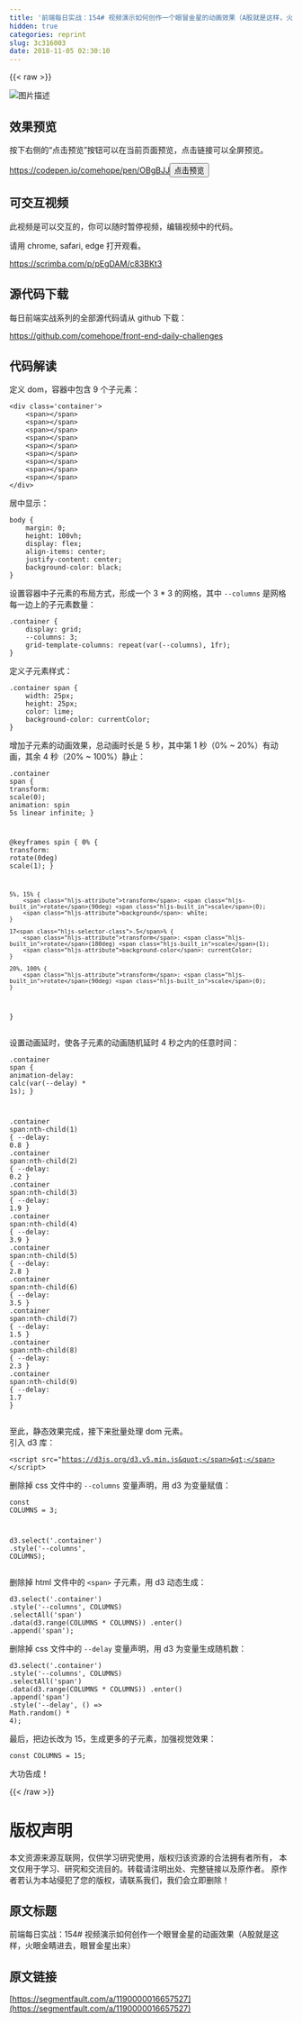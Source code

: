```yaml
---
title: '前端每日实战：154# 视频演示如何创作一个眼冒金星的动画效果（A股就是这样，火眼金睛进去，眼冒金星出来）'
hidden: true
categories: reprint
slug: 3c316003
date: 2018-11-05 02:30:10
---
```


{{< raw >}}
<p><span class="img-wrap"><img data-src="/img/bVbh3xW?w=400&amp;h=304" src="https://static.alili.tech/img/bVbh3xW?w=400&amp;h=304" alt="&#x56FE;&#x7247;&#x63CF;&#x8FF0;" title="&#x56FE;&#x7247;&#x63CF;&#x8FF0;" style="cursor:pointer;display:inline"></span></p><h2 id="articleHeader0">&#x6548;&#x679C;&#x9884;&#x89C8;</h2><p>&#x6309;&#x4E0B;&#x53F3;&#x4FA7;&#x7684;&#x201C;&#x70B9;&#x51FB;&#x9884;&#x89C8;&#x201D;&#x6309;&#x94AE;&#x53EF;&#x4EE5;&#x5728;&#x5F53;&#x524D;&#x9875;&#x9762;&#x9884;&#x89C8;&#xFF0C;&#x70B9;&#x51FB;&#x94FE;&#x63A5;&#x53EF;&#x4EE5;&#x5168;&#x5C4F;&#x9884;&#x89C8;&#x3002;</p><p><a href="https://codepen.io/comehope/pen/OBgBJJ" rel="nofollow noreferrer" target="_blank">https://codepen.io/comehope/pen/OBgBJJ</a><button class="btn btn-xs btn-default ml10 preview" data-url="comehope/pen/OBgBJJ" data-typeid="3">&#x70B9;&#x51FB;&#x9884;&#x89C8;</button></p><h2 id="articleHeader1">&#x53EF;&#x4EA4;&#x4E92;&#x89C6;&#x9891;</h2><p>&#x6B64;&#x89C6;&#x9891;&#x662F;&#x53EF;&#x4EE5;&#x4EA4;&#x4E92;&#x7684;&#xFF0C;&#x4F60;&#x53EF;&#x4EE5;&#x968F;&#x65F6;&#x6682;&#x505C;&#x89C6;&#x9891;&#xFF0C;&#x7F16;&#x8F91;&#x89C6;&#x9891;&#x4E2D;&#x7684;&#x4EE3;&#x7801;&#x3002;</p><p>&#x8BF7;&#x7528; chrome, safari, edge &#x6253;&#x5F00;&#x89C2;&#x770B;&#x3002;</p><p><a href="https://scrimba.com/p/pEgDAM/c83BKt3" rel="nofollow noreferrer" target="_blank">https://scrimba.com/p/pEgDAM/c83BKt3</a></p><h2 id="articleHeader2">&#x6E90;&#x4EE3;&#x7801;&#x4E0B;&#x8F7D;</h2><p>&#x6BCF;&#x65E5;&#x524D;&#x7AEF;&#x5B9E;&#x6218;&#x7CFB;&#x5217;&#x7684;&#x5168;&#x90E8;&#x6E90;&#x4EE3;&#x7801;&#x8BF7;&#x4ECE; github &#x4E0B;&#x8F7D;&#xFF1A;</p><p><a href="https://github.com/comehope/front-end-daily-challenges" rel="nofollow noreferrer" target="_blank">https://github.com/comehope/front-end-daily-challenges</a></p><h2 id="articleHeader3">&#x4EE3;&#x7801;&#x89E3;&#x8BFB;</h2><p>&#x5B9A;&#x4E49; dom&#xFF0C;&#x5BB9;&#x5668;&#x4E2D;&#x5305;&#x542B; 9 &#x4E2A;&#x5B50;&#x5143;&#x7D20;&#xFF1A;</p><div class="widget-codetool" style="display:none"><div class="widget-codetool--inner"><span class="selectCode code-tool" data-toggle="tooltip" data-placement="top" title="" data-original-title="&#x5168;&#x9009;"></span> <span type="button" class="copyCode code-tool" data-toggle="tooltip" data-placement="top" data-clipboard-text="&lt;div class=&apos;container&apos;&gt;
    &lt;span&gt;&lt;/span&gt;
    &lt;span&gt;&lt;/span&gt;
    &lt;span&gt;&lt;/span&gt;
    &lt;span&gt;&lt;/span&gt;
    &lt;span&gt;&lt;/span&gt;
    &lt;span&gt;&lt;/span&gt;
    &lt;span&gt;&lt;/span&gt;
    &lt;span&gt;&lt;/span&gt;
    &lt;span&gt;&lt;/span&gt;
&lt;/div&gt;" title="" data-original-title="&#x590D;&#x5236;"></span> <span type="button" class="saveToNote code-tool" data-toggle="tooltip" data-placement="top" title="" data-original-title="&#x653E;&#x8FDB;&#x7B14;&#x8BB0;"></span></div></div><pre class="xml hljs"><code class="html"><span class="hljs-tag">&lt;<span class="hljs-name">div</span> <span class="hljs-attr">class</span>=<span class="hljs-string">&apos;container&apos;</span>&gt;</span>
    <span class="hljs-tag">&lt;<span class="hljs-name">span</span>&gt;</span><span class="hljs-tag">&lt;/<span class="hljs-name">span</span>&gt;</span>
    <span class="hljs-tag">&lt;<span class="hljs-name">span</span>&gt;</span><span class="hljs-tag">&lt;/<span class="hljs-name">span</span>&gt;</span>
    <span class="hljs-tag">&lt;<span class="hljs-name">span</span>&gt;</span><span class="hljs-tag">&lt;/<span class="hljs-name">span</span>&gt;</span>
    <span class="hljs-tag">&lt;<span class="hljs-name">span</span>&gt;</span><span class="hljs-tag">&lt;/<span class="hljs-name">span</span>&gt;</span>
    <span class="hljs-tag">&lt;<span class="hljs-name">span</span>&gt;</span><span class="hljs-tag">&lt;/<span class="hljs-name">span</span>&gt;</span>
    <span class="hljs-tag">&lt;<span class="hljs-name">span</span>&gt;</span><span class="hljs-tag">&lt;/<span class="hljs-name">span</span>&gt;</span>
    <span class="hljs-tag">&lt;<span class="hljs-name">span</span>&gt;</span><span class="hljs-tag">&lt;/<span class="hljs-name">span</span>&gt;</span>
    <span class="hljs-tag">&lt;<span class="hljs-name">span</span>&gt;</span><span class="hljs-tag">&lt;/<span class="hljs-name">span</span>&gt;</span>
    <span class="hljs-tag">&lt;<span class="hljs-name">span</span>&gt;</span><span class="hljs-tag">&lt;/<span class="hljs-name">span</span>&gt;</span>
<span class="hljs-tag">&lt;/<span class="hljs-name">div</span>&gt;</span></code></pre><p>&#x5C45;&#x4E2D;&#x663E;&#x793A;&#xFF1A;</p><div class="widget-codetool" style="display:none"><div class="widget-codetool--inner"><span class="selectCode code-tool" data-toggle="tooltip" data-placement="top" title="" data-original-title="&#x5168;&#x9009;"></span> <span type="button" class="copyCode code-tool" data-toggle="tooltip" data-placement="top" data-clipboard-text="body {
    margin: 0;
    height: 100vh;
    display: flex;
    align-items: center;
    justify-content: center;
    background-color: black;
}" title="" data-original-title="&#x590D;&#x5236;"></span> <span type="button" class="saveToNote code-tool" data-toggle="tooltip" data-placement="top" title="" data-original-title="&#x653E;&#x8FDB;&#x7B14;&#x8BB0;"></span></div></div><pre class="css hljs"><code class="css"><span class="hljs-selector-tag">body</span> {
    <span class="hljs-attribute">margin</span>: <span class="hljs-number">0</span>;
    <span class="hljs-attribute">height</span>: <span class="hljs-number">100vh</span>;
    <span class="hljs-attribute">display</span>: flex;
    <span class="hljs-attribute">align-items</span>: center;
    <span class="hljs-attribute">justify-content</span>: center;
    <span class="hljs-attribute">background-color</span>: black;
}</code></pre><p>&#x8BBE;&#x7F6E;&#x5BB9;&#x5668;&#x4E2D;&#x5B50;&#x5143;&#x7D20;&#x7684;&#x5E03;&#x5C40;&#x65B9;&#x5F0F;&#xFF0C;&#x5F62;&#x6210;&#x4E00;&#x4E2A; 3 * 3 &#x7684;&#x7F51;&#x683C;&#xFF0C;&#x5176;&#x4E2D; <code>--columns</code> &#x662F;&#x7F51;&#x683C;&#x6BCF;&#x4E00;&#x8FB9;&#x4E0A;&#x7684;&#x5B50;&#x5143;&#x7D20;&#x6570;&#x91CF;&#xFF1A;</p><div class="widget-codetool" style="display:none"><div class="widget-codetool--inner"><span class="selectCode code-tool" data-toggle="tooltip" data-placement="top" title="" data-original-title="&#x5168;&#x9009;"></span> <span type="button" class="copyCode code-tool" data-toggle="tooltip" data-placement="top" data-clipboard-text=".container {
    display: grid;
    --columns: 3;
    grid-template-columns: repeat(var(--columns), 1fr);
}" title="" data-original-title="&#x590D;&#x5236;"></span> <span type="button" class="saveToNote code-tool" data-toggle="tooltip" data-placement="top" title="" data-original-title="&#x653E;&#x8FDB;&#x7B14;&#x8BB0;"></span></div></div><pre class="css hljs"><code class="css"><span class="hljs-selector-class">.container</span> {
    <span class="hljs-attribute">display</span>: grid;
    <span class="hljs-attribute">--columns</span>: <span class="hljs-number">3</span>;
    <span class="hljs-attribute">grid-template-columns</span>: <span class="hljs-built_in">repeat</span>(var(--columns), <span class="hljs-number">1</span>fr);
}</code></pre><p>&#x5B9A;&#x4E49;&#x5B50;&#x5143;&#x7D20;&#x6837;&#x5F0F;&#xFF1A;</p><div class="widget-codetool" style="display:none"><div class="widget-codetool--inner"><span class="selectCode code-tool" data-toggle="tooltip" data-placement="top" title="" data-original-title="&#x5168;&#x9009;"></span> <span type="button" class="copyCode code-tool" data-toggle="tooltip" data-placement="top" data-clipboard-text=".container span {
    width: 25px;
    height: 25px;
    color: lime;
    background-color: currentColor;
}" title="" data-original-title="&#x590D;&#x5236;"></span> <span type="button" class="saveToNote code-tool" data-toggle="tooltip" data-placement="top" title="" data-original-title="&#x653E;&#x8FDB;&#x7B14;&#x8BB0;"></span></div></div><pre class="css hljs"><code class="css"><span class="hljs-selector-class">.container</span> <span class="hljs-selector-tag">span</span> {
    <span class="hljs-attribute">width</span>: <span class="hljs-number">25px</span>;
    <span class="hljs-attribute">height</span>: <span class="hljs-number">25px</span>;
    <span class="hljs-attribute">color</span>: lime;
    <span class="hljs-attribute">background-color</span>: currentColor;
}</code></pre><p>&#x589E;&#x52A0;&#x5B50;&#x5143;&#x7D20;&#x7684;&#x52A8;&#x753B;&#x6548;&#x679C;&#xFF0C;&#x603B;&#x52A8;&#x753B;&#x65F6;&#x957F;&#x662F; 5 &#x79D2;&#xFF0C;&#x5176;&#x4E2D;&#x7B2C; 1 &#x79D2;&#xFF08;0% ~ 20%&#xFF09;&#x6709;&#x52A8;&#x753B;&#xFF0C;&#x5176;&#x4F59; 4 &#x79D2;&#xFF08;20% ~ 100%&#xFF09;&#x9759;&#x6B62;&#xFF1A;</p><div class="widget-codetool" style="display:none"><div class="widget-codetool--inner"><span class="selectCode code-tool" data-toggle="tooltip" data-placement="top" title="" data-original-title="&#x5168;&#x9009;"></span> <span type="button" class="copyCode code-tool" data-toggle="tooltip" data-placement="top" data-clipboard-text=".container span {
    transform: scale(0);
    animation: spin 5s linear infinite;
}

@keyframes spin {
    0% {
        transform: rotate(0deg) scale(1);
    }

    5%, 15% {
        transform: rotate(90deg) scale(0);
        background: white;
    }

    17.5% {
        transform: rotate(180deg) scale(1);
        background-color: currentColor;
    }

    20%, 100% {
        transform: rotate(90deg) scale(0);
    }
}" title="" data-original-title="&#x590D;&#x5236;"></span> <span type="button" class="saveToNote code-tool" data-toggle="tooltip" data-placement="top" title="" data-original-title="&#x653E;&#x8FDB;&#x7B14;&#x8BB0;"></span></div></div><pre class="css hljs"><code class="css"><span class="hljs-selector-class">.container</span> <span class="hljs-selector-tag">span</span> {
    <span class="hljs-attribute">transform</span>: <span class="hljs-built_in">scale</span>(0);
    <span class="hljs-attribute">animation</span>: spin <span class="hljs-number">5s</span> linear infinite;
}

@<span class="hljs-keyword">keyframes</span> spin {
    0% {
        <span class="hljs-attribute">transform</span>: <span class="hljs-built_in">rotate</span>(0deg) <span class="hljs-built_in">scale</span>(1);
    }

    5%, 15% {
        <span class="hljs-attribute">transform</span>: <span class="hljs-built_in">rotate</span>(90deg) <span class="hljs-built_in">scale</span>(0);
        <span class="hljs-attribute">background</span>: white;
    }

    17<span class="hljs-selector-class">.5</span>% {
        <span class="hljs-attribute">transform</span>: <span class="hljs-built_in">rotate</span>(180deg) <span class="hljs-built_in">scale</span>(1);
        <span class="hljs-attribute">background-color</span>: currentColor;
    }

    20%, 100% {
        <span class="hljs-attribute">transform</span>: <span class="hljs-built_in">rotate</span>(90deg) <span class="hljs-built_in">scale</span>(0);
    }
}</code></pre><p>&#x8BBE;&#x7F6E;&#x52A8;&#x753B;&#x5EF6;&#x65F6;&#xFF0C;&#x4F7F;&#x5404;&#x5B50;&#x5143;&#x7D20;&#x7684;&#x52A8;&#x753B;&#x968F;&#x673A;&#x5EF6;&#x65F6; 4 &#x79D2;&#x4E4B;&#x5185;&#x7684;&#x4EFB;&#x610F;&#x65F6;&#x95F4;&#xFF1A;</p><div class="widget-codetool" style="display:none"><div class="widget-codetool--inner"><span class="selectCode code-tool" data-toggle="tooltip" data-placement="top" title="" data-original-title="&#x5168;&#x9009;"></span> <span type="button" class="copyCode code-tool" data-toggle="tooltip" data-placement="top" data-clipboard-text=".container span {
    animation-delay: calc(var(--delay) * 1s);
}

.container span:nth-child(1) { --delay: 0.8 }
.container span:nth-child(2) { --delay: 0.2 }
.container span:nth-child(3) { --delay: 1.9 }
.container span:nth-child(4) { --delay: 3.9 }
.container span:nth-child(5) { --delay: 2.8 }
.container span:nth-child(6) { --delay: 3.5 }
.container span:nth-child(7) { --delay: 1.5 }
.container span:nth-child(8) { --delay: 2.3 }
.container span:nth-child(9) { --delay: 1.7 }" title="" data-original-title="&#x590D;&#x5236;"></span> <span type="button" class="saveToNote code-tool" data-toggle="tooltip" data-placement="top" title="" data-original-title="&#x653E;&#x8FDB;&#x7B14;&#x8BB0;"></span></div></div><pre class="css hljs"><code class="css"><span class="hljs-selector-class">.container</span> <span class="hljs-selector-tag">span</span> {
    <span class="hljs-attribute">animation-delay</span>: <span class="hljs-built_in">calc</span>(var(--delay) * <span class="hljs-number">1s</span>);
}

<span class="hljs-selector-class">.container</span> <span class="hljs-selector-tag">span</span><span class="hljs-selector-pseudo">:nth-child(1)</span> { <span class="hljs-attribute">--delay</span>: <span class="hljs-number">0.8</span> }
<span class="hljs-selector-class">.container</span> <span class="hljs-selector-tag">span</span><span class="hljs-selector-pseudo">:nth-child(2)</span> { <span class="hljs-attribute">--delay</span>: <span class="hljs-number">0.2</span> }
<span class="hljs-selector-class">.container</span> <span class="hljs-selector-tag">span</span><span class="hljs-selector-pseudo">:nth-child(3)</span> { <span class="hljs-attribute">--delay</span>: <span class="hljs-number">1.9</span> }
<span class="hljs-selector-class">.container</span> <span class="hljs-selector-tag">span</span><span class="hljs-selector-pseudo">:nth-child(4)</span> { <span class="hljs-attribute">--delay</span>: <span class="hljs-number">3.9</span> }
<span class="hljs-selector-class">.container</span> <span class="hljs-selector-tag">span</span><span class="hljs-selector-pseudo">:nth-child(5)</span> { <span class="hljs-attribute">--delay</span>: <span class="hljs-number">2.8</span> }
<span class="hljs-selector-class">.container</span> <span class="hljs-selector-tag">span</span><span class="hljs-selector-pseudo">:nth-child(6)</span> { <span class="hljs-attribute">--delay</span>: <span class="hljs-number">3.5</span> }
<span class="hljs-selector-class">.container</span> <span class="hljs-selector-tag">span</span><span class="hljs-selector-pseudo">:nth-child(7)</span> { <span class="hljs-attribute">--delay</span>: <span class="hljs-number">1.5</span> }
<span class="hljs-selector-class">.container</span> <span class="hljs-selector-tag">span</span><span class="hljs-selector-pseudo">:nth-child(8)</span> { <span class="hljs-attribute">--delay</span>: <span class="hljs-number">2.3</span> }
<span class="hljs-selector-class">.container</span> <span class="hljs-selector-tag">span</span><span class="hljs-selector-pseudo">:nth-child(9)</span> { <span class="hljs-attribute">--delay</span>: <span class="hljs-number">1.7</span> }</code></pre><p>&#x81F3;&#x6B64;&#xFF0C;&#x9759;&#x6001;&#x6548;&#x679C;&#x5B8C;&#x6210;&#xFF0C;&#x63A5;&#x4E0B;&#x6765;&#x6279;&#x91CF;&#x5904;&#x7406; dom &#x5143;&#x7D20;&#x3002;<br>&#x5F15;&#x5165; d3 &#x5E93;&#xFF1A;</p><div class="widget-codetool" style="display:none"><div class="widget-codetool--inner"><span class="selectCode code-tool" data-toggle="tooltip" data-placement="top" title="" data-original-title="&#x5168;&#x9009;"></span> <span type="button" class="copyCode code-tool" data-toggle="tooltip" data-placement="top" data-clipboard-text="&lt;script src=&quot;https://d3js.org/d3.v5.min.js&quot;&gt;&lt;/script&gt;" title="" data-original-title="&#x590D;&#x5236;"></span> <span type="button" class="saveToNote code-tool" data-toggle="tooltip" data-placement="top" title="" data-original-title="&#x653E;&#x8FDB;&#x7B14;&#x8BB0;"></span></div></div><pre class="xml hljs"><code class="html" style="word-break:break-word;white-space:initial"><span class="hljs-tag">&lt;<span class="hljs-name">script</span> <span class="hljs-attr">src</span>=<span class="hljs-string">&quot;https://d3js.org/d3.v5.min.js&quot;</span>&gt;</span><span class="undefined"></span><span class="hljs-tag">&lt;/<span class="hljs-name">script</span>&gt;</span></code></pre><p>&#x5220;&#x9664;&#x6389; css &#x6587;&#x4EF6;&#x4E2D;&#x7684; <code>--columns</code> &#x53D8;&#x91CF;&#x58F0;&#x660E;&#xFF0C;&#x7528; d3 &#x4E3A;&#x53D8;&#x91CF;&#x8D4B;&#x503C;&#xFF1A;</p><div class="widget-codetool" style="display:none"><div class="widget-codetool--inner"><span class="selectCode code-tool" data-toggle="tooltip" data-placement="top" title="" data-original-title="&#x5168;&#x9009;"></span> <span type="button" class="copyCode code-tool" data-toggle="tooltip" data-placement="top" data-clipboard-text="const COLUMNS = 3;

d3.select(&apos;.container&apos;)
    .style(&apos;--columns&apos;, COLUMNS);" title="" data-original-title="&#x590D;&#x5236;"></span> <span type="button" class="saveToNote code-tool" data-toggle="tooltip" data-placement="top" title="" data-original-title="&#x653E;&#x8FDB;&#x7B14;&#x8BB0;"></span></div></div><pre class="javascript hljs"><code class="javascript"><span class="hljs-keyword">const</span> COLUMNS = <span class="hljs-number">3</span>;

d3.select(<span class="hljs-string">&apos;.container&apos;</span>)
    .style(<span class="hljs-string">&apos;--columns&apos;</span>, COLUMNS);</code></pre><p>&#x5220;&#x9664;&#x6389; html &#x6587;&#x4EF6;&#x4E2D;&#x7684; <code>&lt;span&gt;</code> &#x5B50;&#x5143;&#x7D20;&#xFF0C;&#x7528; d3 &#x52A8;&#x6001;&#x751F;&#x6210;&#xFF1A;</p><div class="widget-codetool" style="display:none"><div class="widget-codetool--inner"><span class="selectCode code-tool" data-toggle="tooltip" data-placement="top" title="" data-original-title="&#x5168;&#x9009;"></span> <span type="button" class="copyCode code-tool" data-toggle="tooltip" data-placement="top" data-clipboard-text="d3.select(&apos;.container&apos;)
    .style(&apos;--columns&apos;, COLUMNS)
    .selectAll(&apos;span&apos;)
    .data(d3.range(COLUMNS * COLUMNS))
    .enter()
    .append(&apos;span&apos;);" title="" data-original-title="&#x590D;&#x5236;"></span> <span type="button" class="saveToNote code-tool" data-toggle="tooltip" data-placement="top" title="" data-original-title="&#x653E;&#x8FDB;&#x7B14;&#x8BB0;"></span></div></div><pre class="javascript hljs"><code class="javascript">d3.select(<span class="hljs-string">&apos;.container&apos;</span>)
    .style(<span class="hljs-string">&apos;--columns&apos;</span>, COLUMNS)
    .selectAll(<span class="hljs-string">&apos;span&apos;</span>)
    .data(d3.range(COLUMNS * COLUMNS))
    .enter()
    .append(<span class="hljs-string">&apos;span&apos;</span>);</code></pre><p>&#x5220;&#x9664;&#x6389; css &#x6587;&#x4EF6;&#x4E2D;&#x7684; <code>--delay</code> &#x53D8;&#x91CF;&#x58F0;&#x660E;&#xFF0C;&#x7528; d3 &#x4E3A;&#x53D8;&#x91CF;&#x751F;&#x6210;&#x968F;&#x673A;&#x6570;&#xFF1A;</p><div class="widget-codetool" style="display:none"><div class="widget-codetool--inner"><span class="selectCode code-tool" data-toggle="tooltip" data-placement="top" title="" data-original-title="&#x5168;&#x9009;"></span> <span type="button" class="copyCode code-tool" data-toggle="tooltip" data-placement="top" data-clipboard-text="d3.select(&apos;.container&apos;)
    .style(&apos;--columns&apos;, COLUMNS)
    .selectAll(&apos;span&apos;)
    .data(d3.range(COLUMNS * COLUMNS))
    .enter()
    .append(&apos;span&apos;)
    .style(&apos;--delay&apos;, () =&gt; Math.random() * 4);" title="" data-original-title="&#x590D;&#x5236;"></span> <span type="button" class="saveToNote code-tool" data-toggle="tooltip" data-placement="top" title="" data-original-title="&#x653E;&#x8FDB;&#x7B14;&#x8BB0;"></span></div></div><pre class="javascript hljs"><code class="javascript">d3.select(<span class="hljs-string">&apos;.container&apos;</span>)
    .style(<span class="hljs-string">&apos;--columns&apos;</span>, COLUMNS)
    .selectAll(<span class="hljs-string">&apos;span&apos;</span>)
    .data(d3.range(COLUMNS * COLUMNS))
    .enter()
    .append(<span class="hljs-string">&apos;span&apos;</span>)
    .style(<span class="hljs-string">&apos;--delay&apos;</span>, () =&gt; <span class="hljs-built_in">Math</span>.random() * <span class="hljs-number">4</span>);</code></pre><p>&#x6700;&#x540E;&#xFF0C;&#x628A;&#x8FB9;&#x957F;&#x6539;&#x4E3A; 15&#xFF0C;&#x751F;&#x6210;&#x66F4;&#x591A;&#x7684;&#x5B50;&#x5143;&#x7D20;&#xFF0C;&#x52A0;&#x5F3A;&#x89C6;&#x89C9;&#x6548;&#x679C;&#xFF1A;</p><div class="widget-codetool" style="display:none"><div class="widget-codetool--inner"><span class="selectCode code-tool" data-toggle="tooltip" data-placement="top" title="" data-original-title="&#x5168;&#x9009;"></span> <span type="button" class="copyCode code-tool" data-toggle="tooltip" data-placement="top" data-clipboard-text="const COLUMNS = 15;" title="" data-original-title="&#x590D;&#x5236;"></span> <span type="button" class="saveToNote code-tool" data-toggle="tooltip" data-placement="top" title="" data-original-title="&#x653E;&#x8FDB;&#x7B14;&#x8BB0;"></span></div></div><pre class="javascript hljs"><code class="javascript" style="word-break:break-word;white-space:initial"><span class="hljs-keyword">const</span> COLUMNS = <span class="hljs-number">15</span>;</code></pre><p>&#x5927;&#x529F;&#x544A;&#x6210;&#xFF01;</p>
{{< /raw >}}

# 版权声明
本文资源来源互联网，仅供学习研究使用，版权归该资源的合法拥有者所有，
本文仅用于学习、研究和交流目的。转载请注明出处、完整链接以及原作者。
原作者若认为本站侵犯了您的版权，请联系我们，我们会立即删除！

## 原文标题
前端每日实战：154# 视频演示如何创作一个眼冒金星的动画效果（A股就是这样，火眼金睛进去，眼冒金星出来）

## 原文链接
[https://segmentfault.com/a/1190000016657527](https://segmentfault.com/a/1190000016657527)

